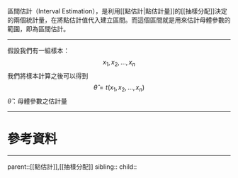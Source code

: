 區間估計（Interval Estimation），是利用[[點估計|點估計量]]的[[抽樣分配]]決定的兩個統計量，在將點估計值代入建立區間。而這個區間就是用來估計母體參數的範圍，即為區間估計。
- - -
 假設我們有一組樣本：
$$
x_1,x_2,\ldots , x_n
$$
我們將樣本計算之後可以得到
$$
\hat{\theta}=t(x_1,x_2,\ldots,x_n)
$$
$\hat{\theta}$：母體參數之估計量



- - -
# 參考資料

- - -
parent::[[點估計]],[[抽樣分配]]
sibling::
child::